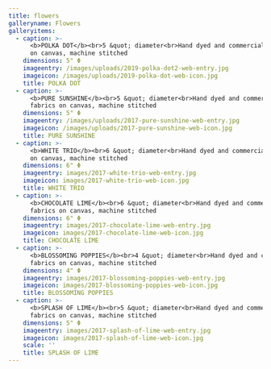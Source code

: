 ```yaml
---
title: flowers
galleryname: Flowers
galleryitems:
  - caption: >-
      <b>POLKA DOT</b><br>5 &quot; diameter<br>Hand dyed and commercial fabrics
      on canvas, machine stitched
    dimensions: 5" Φ
    imageentry: /images/uploads/2019-polka-dot2-web-entry.jpg
    imageicon: /images/uploads/2019-polka-dot-web-icon.jpg
    title: POLKA DOT
  - caption: >-
      <b>PURE SUNSHINE</b><br>5 &quot; diameter<br>Hand dyed and commercial
      fabrics on canvas, machine stitched
    dimensions: 5" Φ
    imageentry: /images/uploads/2017-pure-sunshine-web-entry.jpg
    imageicon: /images/uploads/2017-pure-sunshine-web-icon.jpg
    title: PURE SUNSHINE
  - caption: >-
      <b>WHITE TRIO</b><br>6 &quot; diameter<br>Hand dyed and commercial fabrics
      on canvas, machine stitched
    dimensions: 6" Φ
    imageentry: images/2017-white-trio-web-entry.jpg
    imageicon: images/2017-white-trio-web-icon.jpg
    title: WHITE TRIO
  - caption: >-
      <b>CHOCOLATE LIME</b><br>6 &quot; diameter<br>Hand dyed and commercial
      fabrics on canvas, machine stitched
    dimensions: 6" Φ
    imageentry: images/2017-chocolate-lime-web-entry.jpg
    imageicon: images/2017-chocolate-lime-web-icon.jpg
    title: CHOCOLATE LIME
  - caption: >-
      <b>BLOSSOMING POPPIES</b><br>4 &quot; diameter<br>Hand dyed and commercial
      fabrics on canvas, machine stitched
    dimensions: 4" Φ
    imageentry: images/2017-blossoming-poppies-web-entry.jpg
    imageicon: images/2017-blossoming-poppies-web-icon.jpg
    title: BLOSSOMING POPPIES
  - caption: >-
      <b>SPLASH OF LIME</b><br>5 &quot; diameter<br>Hand dyed and commercial
      fabrics on canvas, machine stitched
    dimensions: 5" Φ
    imageentry: images/2017-splash-of-lime-web-entry.jpg
    imageicon: images/2017-splash-of-lime-web-icon.jpg
    scale: ''
    title: SPLASH OF LIME
---
```


